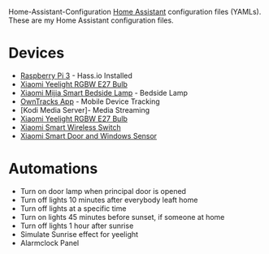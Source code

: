  Home-Assistant-Configuration
[Home Assistant](https://home-assistant.io/) configuration files (YAMLs). These are my Home Assistant configuration files.

# Devices
* [Raspberry Pi 3](http://amzn.to/2nMYhkX) - Hass.io Installed
* [Xiaomi Yeelight RGBW E27 Bulb](https://www.gearbest.com/smart-lighting/pp_361555.html) 
* [Xiaomi Mijia Smart Bedside Lamp](https://www.gearbest.com/smart-lighting/pp_1032313.html) - Bedside Lamp
* [OwnTracks App](http://owntracks.org) - Mobile Device Tracking
* [Kodi Media Server]- Media Streaming
* [Xiaomi Yeelight RGBW E27 Bulb](https://www.gearbest.com/alarm-systems/pp_345588.html) 
* [Xiaomi Smart Wireless Switch](https://www.gearbest.com/smart-light-bulb/pp_257679.html)
* [Xiaomi Smart Door and Windows Sensor](https://www.gearbest.com/smart-light-bulb/pp_257677.html)

# Automations
* Turn on door lamp when principal door is opened
* Turn off lights 10 minutes after everybody leaft home
* Turn off lights at a specific time
* Turn on lights 45 minutes before sunset, if someone at home 
* Turn off lights 1 hour after sunrise 
* Simulate Sunrise effect for yeelight
* Alarmclock Panel
